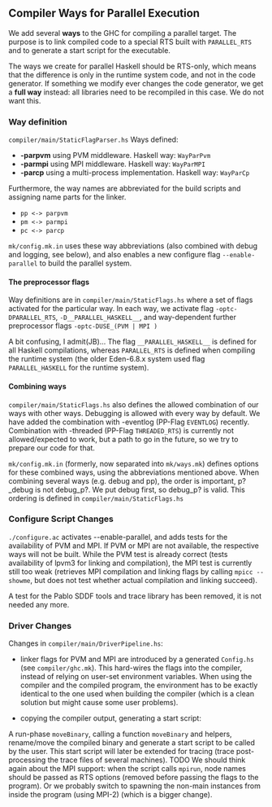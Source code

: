 ## Compiler Ways for Parallel Execution


We add several **ways** to the GHC for compiling a parallel target. The purpose is to link compiled code to a special RTS built with `PARALLEL_RTS` and to generate a start script for the executable.


The ways we create for parallel Haskell should be RTS-only, which means that the difference is only in the runtime system code, and not in the code generator. If something we modify ever changes the code generator, we get a **full way** instead: all libraries need to be recompiled in this case. We do not want this.

### Way definition

`compiler/main/StaticFlagParser.hs` Ways defined:

- **-parpvm** using PVM middleware. Haskell way: `WayParPvm`
- **-parmpi** using MPI middleware. Haskell way: `WayParMPI`
- **-parcp** using a multi-process implementation. Haskell way: `WayParCp`


Furthermore, the way names are abbreviated for the build scripts and assigning name parts for the linker.

- `pp <-> parpvm`
- `pm <-> parmpi`
- `pc <-> parcp`

`mk/config.mk.in` uses these way abbreviations (also combined with debug and logging, see below), and also enables a new configure flag `--enable-parallel` to build the parallel system.

#### The preprocessor flags


Way definitions are in `compiler/main/StaticFlags.hs` where a set of flags activated for the particular way. 
In each way, we activate flag `-optc-DPARALLEL_RTS`, `-D__PARALLEL_HASKELL__`, and way-dependent further preprocessor flags `-optc-DUSE_(PVM | MPI )`


A bit confusing, I admit(JB)...
The flag `__PARALLEL_HASKELL__` is defined for all Haskell compilations, whereas `PARALLEL_RTS` is defined when compiling the runtime system (the older Eden-6.8.x system used flag `PARALLEL_HASKELL` for the runtime system). 

#### Combining ways

`compiler/main/StaticFlags.hs` also defines the allowed combination of our ways with other ways. Debugging is allowed with every way by default. We have added the combination with -eventlog (PP-Flag `EVENTLOG`) recently. 
Combination with -threaded (PP-Flag `THREADED_RTS`) is currently not allowed/expected to work, but a path to go in the future, so we try to prepare our code for that. 

`mk/config.mk.in` (formerly, now separated into `mk/ways.mk`) defines options for these combined ways, using the abbreviations mentioned above. When combining several ways (e.g. debug and pp), the order is important, p?_debug is not debug_p?. We put debug first, so debug_p? is valid. This ordering is defined in `compiler/main/StaticFlags.hs`

### Configure Script Changes

`./configure.ac` activates --enable-parallel, and adds tests for the availability of PVM and MPI. If PVM or MPI are not available, the respective ways will not be built.  While the PVM test is already correct (tests availability of lpvm3 for linking and compilation), the MPI test is currently still too weak (retrieves MPI compilation and linking flags by calling `mpicc --showme`, but does not test whether actual compilation and linking succeed).


A test for the Pablo SDDF tools and trace library has been removed, it is not needed any more.

### Driver Changes


Changes in `compiler/main/DriverPipeline.hs`:

- linker flags for PVM and MPI are introduced by a generated `Config.hs` (see `compiler/ghc.mk`). This hard-wires the flags into the compiler, instead of relying on user-set environment variables. When using the compiler and the compiled program, the environment has to be exactly identical to the one used when building the compiler (which is a clean solution but might cause some user problems).

- copying the compiler output, generating a start script:


A run-phase `moveBinary`, calling a function `moveBinary` and helpers, rename/move the compiled binary and generate a start script to be called by the user.  This start script will later be extended for tracing (trace post-processing the trace files of several machines). TODO We should think again about the MPI support: when the script calls `mpirun`, node names should be passed as RTS options (removed before passing the flags to the program). Or we probably switch to spawning the non-main instances from inside the program (using MPI-2) (which is a bigger change).
